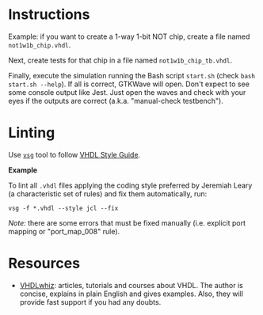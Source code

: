 # Instructions
Example: if you want to create a 1-way 1-bit NOT chip, create a file named `not1w1b_chip.vhdl`.

Next, create tests for that chip in a file named `not1w1b_chip_tb.vhdl`.

Finally, execute the simulation running the Bash script `start.sh` (check `bash start.sh --help`). If all is correct, GTKWave will open. Don't expect to see some console output like Jest. Just open the waves and check with your eyes if the outputs are correct (a.k.a. "manual-check testbench").

# Linting
Use [`vsg`](https://vhdl-style-guide.readthedocs.io/en/latest/installing.html) tool to follow [VHDL Style Guide](VSG(https://vhdl-style-guide.readthedocs.io/en/latest/index.html)).

**Example**

To lint all `.vhdl` files applying the coding style preferred by Jeremiah Leary (a characteristic set of rules) and fix them automatically, run:

`vsg -f *.vhdl --style jcl --fix`

*Note:* there are some errors that must be fixed manually (i.e. explicit port mapping or "port_map_008" rule).

# Resources
- [VHDLwhiz](https://vhdlwhiz.com/what-is-vhdl/): articles, tutorials and courses about VHDL. The author is concise, explains in plain English and gives examples. Also, they will provide fast support if you had any doubts.